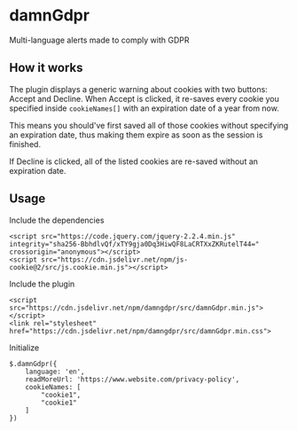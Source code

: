 # damnGdpr

Multi-language alerts made to comply with GDPR

## How it works

The plugin displays a generic warning about cookies with two buttons: Accept and Decline. When Accept is clicked, it re-saves every cookie you specified inside `cookieNames[]` with an expiration date of a year from now.

This means you should've first saved all of those cookies without specifying an expiration date, thus making them expire as soon as the session is finished.

If Decline is clicked, all of the listed cookies are re-saved without an expiration date.

## Usage 

Include the dependencies

```
<script src="https://code.jquery.com/jquery-2.2.4.min.js" integrity="sha256-BbhdlvQf/xTY9gja0Dq3HiwQF8LaCRTXxZKRutelT44=" crossorigin="anonymous"></script>
<script src="https://cdn.jsdelivr.net/npm/js-cookie@2/src/js.cookie.min.js"></script>
```

Include the plugin

```
<script src="https://cdn.jsdelivr.net/npm/damngdpr/src/damnGdpr.min.js"></script>
<link rel="stylesheet" href="https://cdn.jsdelivr.net/npm/damngdpr/src/damnGdpr.min.css">
```

Initialize

```
$.damnGdpr({
    language: 'en',
    readMoreUrl: 'https://www.website.com/privacy-policy',
    cookieNames: [
        "cookie1",
        "cookie1"
    ]
})
```